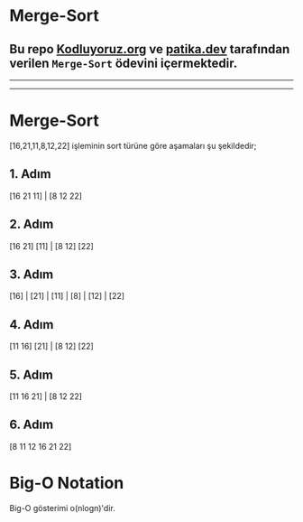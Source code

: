 # Merge-Sort

## Bu repo [Kodluyoruz.org](https://kodluyoruz.org) ve [patika.dev](https://patika.dev) tarafından verilen `Merge-Sort` ödevini içermektedir.

---
---

# Merge-Sort 

[16,21,11,8,12,22] işleminin sort türüne göre aşamaları şu şekildedir;

## 1. Adım

[16 21 11] | [8 12 22]

## 2. Adım

[16 21]  [11] | [8 12]  [22]


## 3. Adım

[16] | [21] | [11] | [8] | [12] | [22]

## 4. Adım

[11 16]  [21] | [8 12]  [22]


## 5. Adım

[11 16 21] | [8 12 22]

## 6. Adım

[8 11 12 16 21 22]

# Big-O Notation

Big-O gösterimi o(nlogn)'dir.






